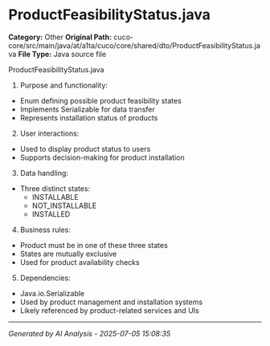 # ProductFeasibilityStatus.java

**Category:** Other
**Original Path:** cuco-core/src/main/java/at/a1ta/cuco/core/shared/dto/ProductFeasibilityStatus.java
**File Type:** Java source file

ProductFeasibilityStatus.java
1. Purpose and functionality:
- Enum defining possible product feasibility states
- Implements Serializable for data transfer
- Represents installation status of products

2. User interactions:
- Used to display product status to users
- Supports decision-making for product installation

3. Data handling:
- Three distinct states:
  - INSTALLABLE
  - NOT_INSTALLABLE
  - INSTALLED

4. Business rules:
- Product must be in one of these three states
- States are mutually exclusive
- Used for product availability checks

5. Dependencies:
- Java.io.Serializable
- Used by product management and installation systems
- Likely referenced by product-related services and UIs

---
*Generated by AI Analysis - 2025-07-05 15:08:35*

